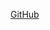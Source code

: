 [GitHub](https://github.com/aryakrishnak/markdown-portfolio/edit/add-images-links/_includes/03-links.md?pr=%2Faryakrishnak%2Fmarkdown-portfolio%2Fpull%2F3)
